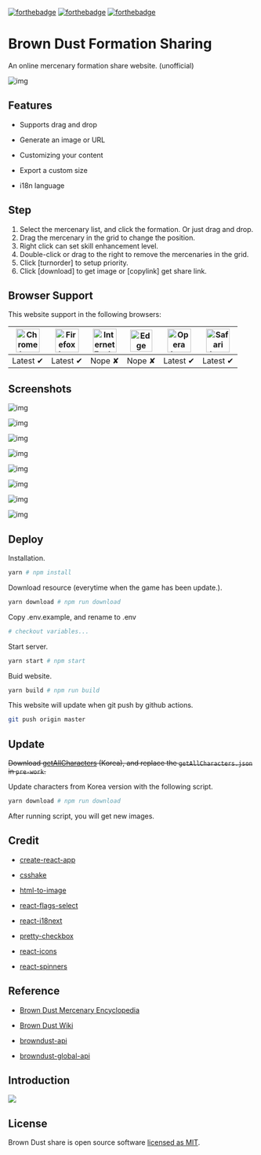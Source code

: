 [![forthebadge](https://forthebadge.com/images/badges/makes-people-smile.svg)](https://forthebadge.com)
[![forthebadge](https://forthebadge.com/images/badges/built-with-love.svg)](https://forthebadge.com)
[![forthebadge](https://forthebadge.com/images/badges/uses-badges.svg)](https://forthebadge.com)

# Brown Dust Formation Sharing

An online mercenary formation share website. (unofficial) 

![img](https://raw.githubusercontent.com/explooosion/browndust-share/master/public/favicon.png)

## Features

- Supports drag and drop

- Generate an image or URL

- Customizing your content

- Export a custom size

- i18n language

## Step

1. Select the mercenary list, and click the formation. Or just drag and drop.
2. Drag the mercenary in the grid to change the position.
3. Right click can set skill enhancement level.
4. Double-click or drag to the right to remove the mercenaries in the grid.
5. Click [turnorder] to setup priority.
6. Click [download] to get image or [copylink] get share link.

## Browser Support

This website support in the following browsers:

| <img src="http://i.imgur.com/NjIVmRO.png" width="48px" height="48px" alt="Chrome logo"> | <img src="http://i.imgur.com/o1m5RcQ.png" width="48px" height="48px" alt="Firefox logo"> | <img src="http://i.imgur.com/0R5whqc.png" width="48px" height="48px" alt="Internet Explorer logo"> | <img src="http://i.imgur.com/kQ1e7Mk.png" width="45px" height="45px" alt="Edge logo"> | <img src="http://i.imgur.com/FSJB8BL.png" width="48px" height="48px" alt="Opera logo"> | <img src="http://i.imgur.com/yLwF24I.png" width="48px" height="48px" alt="Safari logo"> |
|:---:|:---:|:---:|:---:|:---:|:---:|
| Latest ✔ | Latest ✔ | Nope ✘ | Nope ✘ | Latest ✔ | Latest ✔ |

## Screenshots

![img](https://raw.githubusercontent.com/explooosion/browndust-share/master/screenshots/1.png)

![img](https://raw.githubusercontent.com/explooosion/browndust-share/master/screenshots/2.png)

![img](https://raw.githubusercontent.com/explooosion/browndust-share/master/screenshots/3.png)

![img](https://raw.githubusercontent.com/explooosion/browndust-share/master/screenshots/4.png)

![img](https://raw.githubusercontent.com/explooosion/browndust-share/master/screenshots/5.png)

![img](https://raw.githubusercontent.com/explooosion/browndust-share/master/screenshots/6.png)

![img](https://raw.githubusercontent.com/explooosion/browndust-share/master/screenshots/7.png)

![img](https://media.giphy.com/media/fuQmvP1aoiPSGLkv6Q/giphy.gif)

## Deploy

Installation.

```sh
yarn # npm install
```

Download resource (everytime when the game has been update.).

```sh
yarn download # npm run download
```

Copy .env.example, and rename to .env 

```sh
# checkout variables...
```

Start server.

```sh
yarn start # npm start
```

Buid website.

```sh
yarn build # npm run build
```

This website will update when git push by github actions. 

```sh
git push origin master
```

## Update

~~Download [getAllCharacters](https://browndust-api.pmang.cloud/book/getAllCharacters) (Korea), and replace the `getAllCharacters.json` in `pre-work`.~~

Update characters from Korea version with the following script.

```sh
yarn download # npm run download
```

After running script, you will get new images.

## Credit

- [create-react-app](https://github.com/facebook/create-react-app)

- [csshake](https://elrumordelaluz.github.io/csshake)

- [html-to-image](https://github.com/bubkoo/html-to-image)

- [react-flags-select](https://github.com/ekwonye-richard/react-flags-select)

- [react-i18next](https://react.i18next.com/)

- [pretty-checkbox](https://github.com/lokesh-coder/pretty-checkbox)

- [react-icons](https://react-icons.netlify.com)

- [react-spinners](https://www.react-spinners.com)

## Reference

- [Brown Dust Mercenary Encyclopedia](https://book.browndust.app)

- [Brown Dust Wiki](https://browndust.wiki/wiki/Brown_Dust_Wiki)

- [browndust-api](https://browndust-api.pmang.cloud/v1/book/character/getAll)

- [browndust-global-api](https://browndust-global-api.pmang.cloud/v1/book/character/getAll)

## Introduction

<a href="https://forum.gamer.com.tw/C.php?bsn=32104&snA=6437" target="_blank"><img src="https://upload.wikimedia.org/wikipedia/zh/thumb/a/a5/Bahamut_Logo.svg/360px-Bahamut_Logo.svg.png" /></a>

## License

Brown Dust share is open source software [licensed as MIT](https://github.com/explooosion/browndust-share/blob/master/LICENSE).
